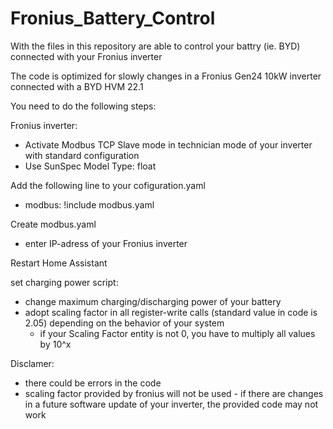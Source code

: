 # Fronius_Battery_Control
With the files in this repository are able to control your battry (ie. BYD) connected with your Fronius inverter

The code is optimized for slowly changes in a Fronius Gen24 10kW inverter connected with a BYD HVM 22.1

You need to do the following steps:

Fronius inverter:
* Activate Modbus TCP Slave mode in technician mode of your inverter with standard configuration
* Use SunSpec Model Type: float

Add the following line to your cofiguration.yaml
* modbus: !include modbus.yaml
  
Create modbus.yaml
* enter IP-adress of your Fronius inverter

Restart Home Assistant

set charging power script:
* change maximum charging/discharging power of your battery
* adopt scaling factor in all register-write calls (standard value in code is 2.05) depending on the behavior of your system
  * if your Scaling Factor entity is not 0, you have to multiply all values by 10^x

Disclamer:
* there could be errors in the code
* scaling factor provided by fronius will not be used - if there are changes in a future software update of your inverter, the provided code may not work
